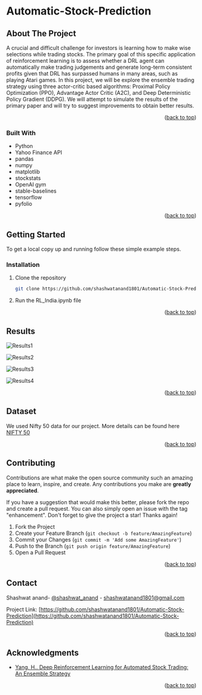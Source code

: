 # Automatic-Stock-Prediction

<!-- ABOUT THE PROJECT -->
## About The Project

A crucial and difficult challenge for investors is learning how to make wise selections while
trading stocks. The primary goal of this specific application of reinforcement learning is to
assess whether a DRL agent can automatically make trading judgements and generate long-term
consistent profits given that DRL has surpassed humans in many areas, such as playing Atari
games. In this project, we will be explore the ensemble trading strategy using three actor-critic
based algorithms: Proximal Policy Optimization (PPO), Advantage Actor Critic (A2C), and
Deep Deterministic Policy Gradient (DDPG). We will attempt to simulate the results of the
primary paper and will try to suggest improvements to obtain better results.


<p align="right">(<a href="#top">back to top</a>)</p>



### Built With


* Python
* Yahoo Finance API
* pandas
* numpy
* matplotlib
* stockstats
* OpenAI gym
* stable-baselines
* tensorflow
* pyfolio

<p align="right">(<a href="#top">back to top</a>)</p>



<!-- GETTING STARTED -->
## Getting Started

To get a local copy up and running follow these simple example steps.

### Installation

1. Clone the repository
   ```sh
   git clone https://github.com/shashwatanand1801/Automatic-Stock-Prediction.git
   ```
2. Run the RL_India.ipynb file

<p align="right">(<a href="#top">back to top</a>)</p>


<!-- USAGE EXAMPLES -->
## Results

<!-- Few snaps of working application -->


![Results1](../main/Screenshot%202023-04-15%20at%205.32.05%20PM.png?raw=true)

![Results2](../main/Screenshot%202023-04-15%20at%205.32.24%20PM.png?raw=true)

![Results3](../main/Screenshot%202023-04-15%20at%205.35.45%20PM.png?raw=true)

![Results4](../main/Screenshot%202023-04-15%20at%205.42.14%20PM.png?raw=true)



<p align="right">(<a href="#top">back to top</a>)</p>





<!-- Dataset -->
## Dataset
We used Nifty 50 data for our project. More details can be found here <a href="https://finance.yahoo.com/quote/%5ENSEI/?guccounter=1&guce_referrer=aHR0cHM6Ly93d3cuZ29vZ2xlLmNvbS8&guce_referrer_sig=AQAAAHVWYyIysSHa2N3hq1mHUiV0k2PhVz-onDRpx1zGOSgEhSFg83-9uyIzQ7Q38peyF14kzlitg34LPJeaZuLj7TcsZccmY22S2_OpiKuPEAL-0Zjomm2ZWZVwUumPs6BwhbTJQgESE5pOejCyGepK4gICpDXSjzt-Mr3tvo-Bs0NO"> NIFTY 50</a>



<p align="right">(<a href="#top">back to top</a>)</p>




<!-- CONTRIBUTING -->
## Contributing

Contributions are what make the open source community such an amazing place to learn, inspire, and create. Any contributions you make are **greatly appreciated**.

If you have a suggestion that would make this better, please fork the repo and create a pull request. You can also simply open an issue with the tag "enhancement".
Don't forget to give the project a star! Thanks again!

1. Fork the Project
2. Create your Feature Branch (`git checkout -b feature/AmazingFeature`)
3. Commit your Changes (`git commit -m 'Add some AmazingFeature'`)
4. Push to the Branch (`git push origin feature/AmazingFeature`)
5. Open a Pull Request

<p align="right">(<a href="#top">back to top</a>)</p>



<!-- CONTACT -->
## Contact

Shashwat anand- [@shashwat_anand](https://www.linkedin.com/in/shashwat-anand/) - shashwatanand1801@gmail.com

Project Link: [https://github.com/shashwatanand1801/Automatic-Stock-Prediction](https://github.com/shashwatanand1801/Automatic-Stock-Prediction)

<p align="right">(<a href="#top">back to top</a>)</p>



<!-- ACKNOWLEDGMENTS -->
## Acknowledgments

* [Yang, H.. Deep Reinforcement Learning for Automated Stock Trading: An Ensemble
Strategy](https://papers.ssrn.com/sol3/papers.cfm?abstract_id=3690996)


<p align="right">(<a href="#top">back to top</a>)</p>


<!-- MARKDOWN LINKS & IMAGES -->
<!-- https://www.markdownguide.org/basic-syntax/#reference-style-links -->
[contributors-shield]: https://img.shields.io/github/contributors/shashwatanand1801/Project-Management.svg?style=for-the-badge
[contributors-url]: https://github.com/shashwatanand1801/Project-Management/graphs/contributors
[forks-shield]: https://img.shields.io/github/forks/shashwatanand1801/Project-Management.svg?style=for-the-badge
[forks-url]: https://github.com/shashwatanand1801/Project-Management/network/members
[stars-shield]: https://img.shields.io/github/stars/shashwatanand1801/Project-Management.svg?style=for-the-badge
[stars-url]: https://github.com/shashwatanand1801/Project-Management/stargazers
[issues-shield]: https://img.shields.io/github/issues/shashwatanand1801/Project-Management.svg?style=for-the-badge
[issues-url]: https://github.com/shashwatanand1801/Project-Management/issues
[license-shield]: https://img.shields.io/github/license/shashwatanand1801/Project-Management.svg?style=for-the-badge
[license-url]: https://github.com/shashwatanand1801/Project-Management/blob/main/LICENSE
[linkedin-shield]: https://img.shields.io/badge/-LinkedIn-black.svg?style=for-the-badge&logo=linkedin&colorB=555
[linkedin-url]: https://www.linkedin.com/in/shashwat-anand/
[product-screenshot]: readme_images/landing.png
